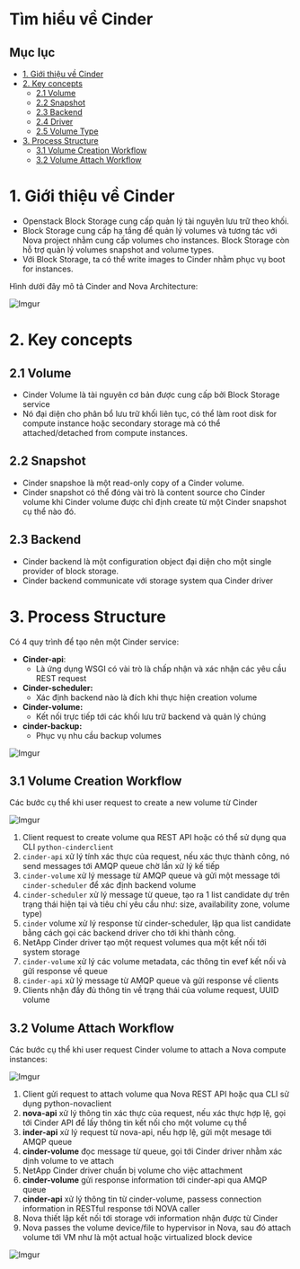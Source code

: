 # Tìm hiểu về Cinder

## Mục lục

* [1. Giới thiệu về Cinder](#1)
* [2. Key concepts](#2)
    * [2.1 Volume](#2.1)
    * [2.2 Snapshot](#2.2)
    * [2.3 Backend](#2.3)
    * [2.4 Driver](#2.4)
    * [2.5 Volume Type](#2.5) 
* [3. Process Structure](#3)
    * [3.1 Volume Creation Workflow](#3.1)
    * [3.2 Volume Attach Workflow](#3.2)




<a name="1"></a>

# 1. Giới thiệu về Cinder

- Openstack Block Storage cung cấp quản lý tài nguyên lưu trữ theo khối. 
- Block Storage cung cấp hạ tầng để quản lý volumes và tương tác với Nova project nhằm cung cấp volumes cho instances. Block Storage còn hỗ trợ quản lý volumes snapshot and volume types.
- Với Block Storage, ta có thể write images to Cinder nhằm phục vụ boot for instances.

Hình dưới đây mô tả Cinder and Nova Architecture:

![Imgur](https://i.imgur.com/yfU7s3S.png)


<a name="2"></a>

# 2. Key concepts

<a name="2.1"></a>

## 2.1 Volume

- Cinder Volume là tài nguyên cơ bản được cung cấp bởi Block Storage service
- Nó đại diện cho phân bổ lưu trữ khối liên tục, có thể làm root disk for compute instance hoặc secondary storage mà có thể attached/detached from compute instances.

<a name="2.2"></a>

## 2.2 Snapshot

- Cinder snapshoe là một read-only copy of a Cinder volume.
- Cinder snapshot có thể đóng vài trò là content source cho Cinder volume khi Cinder volume được chỉ định create từ một Cinder snapshot cụ thể nào đó.

<a name="2.3"></a>

## 2.3 Backend

- Cinder backend là một configuration object đại diện cho một single provider of block storage.
- Cinder backend communicate với storage system qua Cinder driver


<a name="3"></a>

# 3. Process Structure

Có 4 quy trình để tạo nên một Cinder service:
* **Cinder-api**:
    * Là ứng dụng WSGI có vài trò là chấp nhận và xác nhận các yêu cầu REST request
* **Cinder-scheduler:**
    * Xác định backend nào là đích khi thực hiện creation volume
* **Cinder-volume:**
    * Kết nối trực tiếp tới các khối lưu trữ backend và quản lý chúng
* **cinder-backup:**
    * Phục vụ nhu cầu backup volumes

![Imgur](https://i.imgur.com/YyMmzV3.png)

<a name="3.1"></a>

## 3.1 Volume Creation Workflow

Các bước cụ thể khi user request to create a new volume từ Cinder

![Imgur](https://i.imgur.com/ZFlC0nb.png)


1. Client request to create volume qua REST API hoặc có thể sử dụng qua CLI `python-cinderclient`
2. `cinder-api` xử lý tính xác thực của request, nếu xác thực thành công, nó send messages tới AMQP queue chờ lần xử lý kế tiếp
3. `cinder-volume` xử lý message từ AMQP queue và gửi một message tới `cinder-scheduler` để xác định backend volume
4. `cinder-scheduler` xử lý message từ queue, tạo ra 1 list candidate dự trên trạng thái hiện tại và tiêu chí yêu cầu như: size, availability zone, volume type)
5. `cinder` volume xử lý response từ cinder-scheduler, lặp qua list candidate bằng cách gọi các backend driver cho tới khi thành công.
6. NetApp Cinder driver tạo một request volumes qua một kết nối tới system storage
7. `cinder-volume` xử lý các volume metadata, các thông tin evef kết nối và gửi response về queue
8. `cinder-api` xử lý message từ AMQP queue và gửi response về clients
9. Clients nhận đầy đủ thông tin về trạng thái của volume request, UUID volume


<a name="3.2"></a>

## 3.2 Volume Attach Workflow

Các bước cụ thể khi user request Cinder volume to attach a Nova compute instances:

![Imgur](https://i.imgur.com/sHYgw7o.png)


1. Client gửi request to attach volume qua Nova REST API hoặc qua CLI sử dụng python-novaclient
2. **nova-api** xử lý thông tin xác thực của request, nếu xác thực hợp lệ, gọi tới Cinder API để lấy thông tin kết nối cho một volume cụ thể
3. **inder-api** xử lý request từ nova-api, nếu hợp lệ, gửi một mesage tới AMQP queue
4. **cinder-volume** đọc message từ queue, gọi tới Cinder driver nhằm xác dịnh volume to ve attach
5. NetApp Cinder driver chuẩn bị volume cho việc attachment 
6. **cinder-volume** gửi response information tới cinder-api qua AMQP queue
7. **cinder-api** xử lý thông tin từ cinder-volume, passess connection information in RESTful response tới NOVA caller
8. Nova thiết lập kết nối tới storage với information nhận được từ Cinder
9. Nova passes the volume device/file to hypervisor in Nova, sau đó attach volume tới VM như là một actual hoặc virtualized block device

![Imgur](https://i.imgur.com/c2jTTMK.png)


